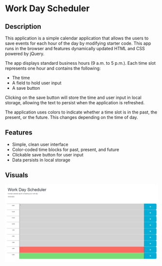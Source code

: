 # Work Day Scheduler

## Description
This application is a simple calendar application that allows the users to save events for each hour of the day by modifying starter code. This app runs in the browser and features dynamically updated HTML and CSS powered by jQuery.

The app displays standard business hours (9 a.m. to 5 p.m.). Each time slot represents one hour and contains the following:
- The time
- A field to hold user input
- A save button

Clicking on the save button will store the time and user input in local storage, allowing the text to persist when the application is refreshed.

The application uses colors to indicate whether a time slot is in the past, the present, or the future. This changes depending on the time of day.

## Features
- Simple, clean user interface
- Color-coded time blocks for past, present, and future
- Clickable save button for user input
- Data persists in local storage


## Visuals

![My image](./Assets/images/image.PNG)
